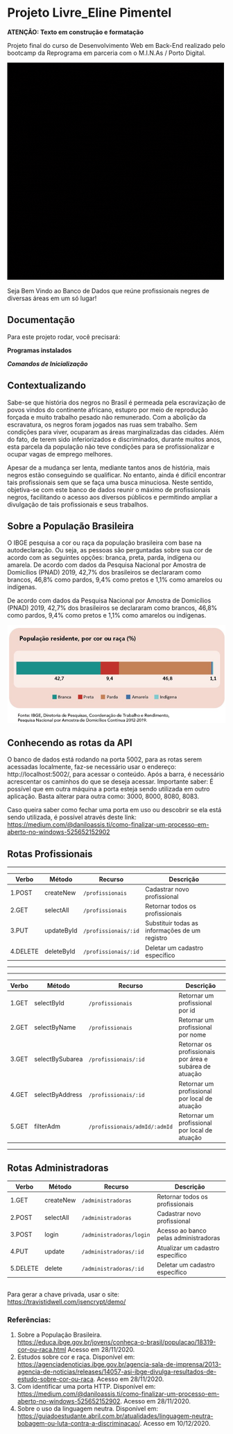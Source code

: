 # Projeto Livre_Eline Pimentel

**ATENÇÃO: Texto em construção e formatação**

Projeto final do curso de Desenvolvimento Web em Back-End realizado pelo bootcamp da Reprograma em parceria com o M.I.N.As / Porto Digital.

![Logotipo com o nome do projeto](./images/logo.gif)

Seja Bem Vindo ao Banco de Dados que reúne profissionais negres de diversas áreas em um só lugar!

<h2>Documentação</h2>

Para este projeto rodar, você precisará:

**Programas instalados**


***Comandos de Inicialização***


<h2>Contextualizando</h2>

Sabe-se que história dos negros no Brasil é permeada pela escravização de povos vindos do continente africano, estupro por meio de reprodução forçada e muito trabalho pesado não remunerado. Com a abolição da escravatura, os negros foram jogados nas ruas sem trabalho. Sem condições para viver, ocuparam as áreas marginalizadas das cidades. Além do fato, de terem sido inferiorizados e discriminados, durante muitos anos, esta parcela da população não teve condições para se profissionalizar e ocupar vagas de emprego melhores. 

Apesar de a mudança ser lenta, mediante tantos anos de história, mais negros estão conseguindo se qualificar. No entanto, ainda é difícil encontrar tais profissionais sem que se faça uma busca minuciosa. Neste sentido, objetiva-se com este banco de dados reunir o máximo de profissionais negros, facilitando o acesso aos diversos públicos e permitindo ampliar a divulgação de tais profissionais e seus trabalhos. 

<h2>Sobre a População Brasileira</h2>

O IBGE pesquisa a cor ou raça da população brasileira com base na autodeclaração. Ou seja, as pessoas são perguntadas sobre sua cor de acordo com as seguintes opções: branca, preta, parda, indígena ou amarela. De acordo com dados da Pesquisa Nacional por Amostra de Domicílios (PNAD) 2019, 42,7% dos brasileiros se declararam como brancos, 46,8% como pardos, 9,4% como pretos e 1,1% como amarelos ou indígenas.

De acordo com dados da Pesquisa Nacional por Amostra de Domicílios (PNAD) 2019, 42,7% dos brasileiros se declararam como brancos, 46,8% como pardos, 9,4% como pretos e 1,1% como amarelos ou indígenas.

<center><img src="./images/ibge.png"></center>
 
<h2>Conhecendo as rotas da API</h2>

O banco de dados está rodando na porta 5002, para as rotas serem acessadas localmente, faz-se necessário usar o endereço: http://localhost:5002/, para acessar o conteúdo. Após a barra, é necessário acrescentar os caminhos do que se deseja acessar. 
Importante saber: É possível que em outra máquina a porta esteja sendo utilizada em outro aplicação. Basta alterar para outra como: 3000, 8000, 8080, 8083.

Caso queira saber como fechar uma porta em uso ou descobrir se ela está sendo utilizada, é possível através deste link: https://medium.com/@daniloassis.ti/como-finalizar-um-processo-em-aberto-no-windows-525652152902


## Rotas Profissionais ##
---

| Verbo    | Método        | Recurso                | Descrição                                      |
| -------- |------------   | ---------------------- | ------------------------------------------     |
| 1.POST   | createNew     | `/profissionais`       | Cadastrar novo  profissional                   |
| 2.GET    | selectAll     | `/profissionais`       | Retornar todos os profissionais                |
| 3.PUT    | updateById    | `/profissionais/:id`   | Substituir todas as informações de um registro |
| 4.DELETE | deleteById    | `/profissionais/:id`   | Deletar um cadastro específico                 |

---

---

| Verbo  | Método             | Recurso                         | Descrição                                              |
| ------ |------------------- | ------------------------------- | -----------------------------------------------------  |
| 1.GET  | selectById         | `/profissionais`                | Retornar um profissional por id                        |
| 2.GET  | selectByName       | `/profissionais`                | Retornar um profissional por nome                      |
| 3.GET  | selectBySubarea    | `/profissionais/:id`            | Retornar os profissionais por área e subárea de atuação|
| 4.GET  | selectByAddress    | `/profissionais/:id`            | Retornar um profissional por local de atuação          |
| 5.GET  | filterAdm          | `/profissionais/admId/:admId`   | Retornar um profissional por local de atuação          |
---

## Rotas Administradoras ##

| Verbo    | Método        | Recurso                  | Descrição                               |
| -------- |------------   | ----------------------   | -------------------------------------   |
| 1.GET    | createNew     | `/administradoras`       | Retornar todos os profissionais         |
| 2.POST   | selectAll     | `/administradoras`       | Cadastrar novo profissional             |
| 3.POST   | login         | `/administradoras/login `| Acesso ao banco pelas administradoras   |
| 4.PUT    | update        | `/administradoras/:id`   | Atualizar um cadastro específico        |
| 5.DELETE | delete        | `/administradoras/:id`   | Deletar um cadastro específico          |


<h2></h2>

Para gerar a chave privada, usar o site: https://travistidwell.com/jsencrypt/demo/

### Referências:

1. Sobre a População Brasileira. https://educa.ibge.gov.br/jovens/conheca-o-brasil/populacao/18319-cor-ou-raca.html Acesso em 28/11/2020.
2. Estudos sobre cor e raça. Disponível em: https://agenciadenoticias.ibge.gov.br/agencia-sala-de-imprensa/2013-agencia-de-noticias/releases/14057-asi-ibge-divulga-resultados-de-estudo-sobre-cor-ou-raca. Acesso em 28/11/2020.
3. Com identificar uma porta HTTP. Disponível em: https://medium.com/@daniloassis.ti/como-finalizar-um-processo-em-aberto-no-windows-525652152902. Acesso em 28/11/2020.
4. Sobre o uso da linguagem neutra. Disponível em: https://guiadoestudante.abril.com.br/atualidades/linguagem-neutra-bobagem-ou-luta-contra-a-discriminacao/. Acesso em 10/12/2020.



